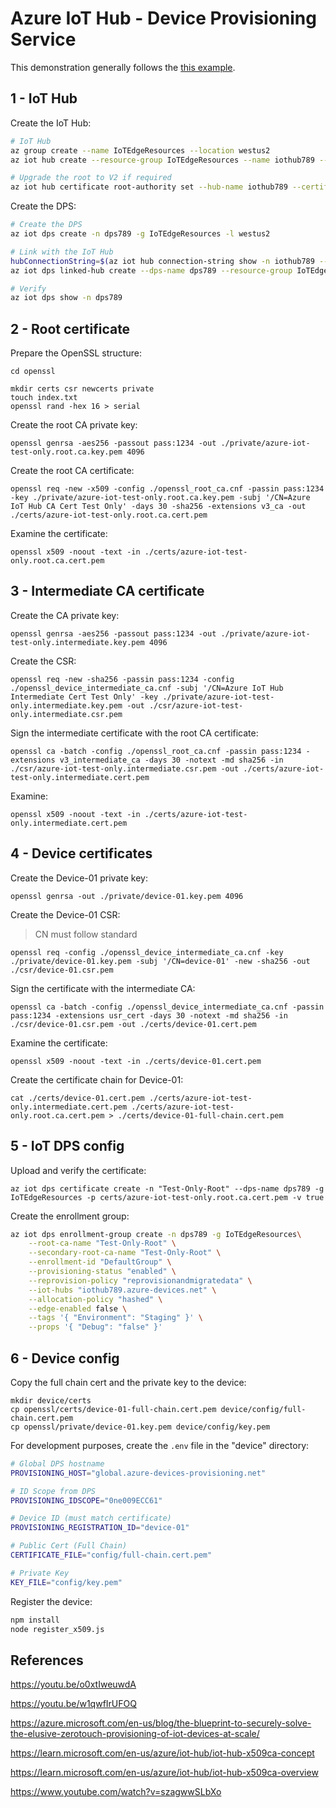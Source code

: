# Azure IoT Hub - Device Provisioning Service

This demonstration generally follows the [this example](https://learn.microsoft.com/en-us/azure/iot-dps/tutorial-custom-hsm-enrollment-group-x509?tabs=linux&pivots=programming-language-nodejs).

## 1 - IoT Hub

Create the IoT Hub:

```sh
# IoT Hub
az group create --name IoTEdgeResources --location westus2
az iot hub create --resource-group IoTEdgeResources --name iothub789 --sku F1 --partition-count 2 --mintls "1.2"

# Upgrade the root to V2 if required
az iot hub certificate root-authority set --hub-name iothub789 --certificate-authority v2
```

Create the DPS:

```sh
# Create the DPS
az iot dps create -n dps789 -g IoTEdgeResources -l westus2

# Link with the IoT Hub
hubConnectionString=$(az iot hub connection-string show -n iothub789 --kt primary --query connectionString -o tsv)
az iot dps linked-hub create --dps-name dps789 --resource-group IoTEdgeResources --connection-string $hubConnectionString

# Verify
az iot dps show -n dps789
```

## 2 - Root certificate

Prepare the OpenSSL structure:

```
cd openssl

mkdir certs csr newcerts private
touch index.txt
openssl rand -hex 16 > serial
```

Create the root CA private key:

```
openssl genrsa -aes256 -passout pass:1234 -out ./private/azure-iot-test-only.root.ca.key.pem 4096
```

Create the root CA certificate:

```
openssl req -new -x509 -config ./openssl_root_ca.cnf -passin pass:1234 -key ./private/azure-iot-test-only.root.ca.key.pem -subj '/CN=Azure IoT Hub CA Cert Test Only' -days 30 -sha256 -extensions v3_ca -out ./certs/azure-iot-test-only.root.ca.cert.pem
```

Examine the certificate:

```
openssl x509 -noout -text -in ./certs/azure-iot-test-only.root.ca.cert.pem
```

## 3 - Intermediate CA certificate

Create the CA private key:

```
openssl genrsa -aes256 -passout pass:1234 -out ./private/azure-iot-test-only.intermediate.key.pem 4096
```

Create the CSR:

```
openssl req -new -sha256 -passin pass:1234 -config ./openssl_device_intermediate_ca.cnf -subj '/CN=Azure IoT Hub Intermediate Cert Test Only' -key ./private/azure-iot-test-only.intermediate.key.pem -out ./csr/azure-iot-test-only.intermediate.csr.pem
```

Sign the intermediate certificate with the root CA certificate:

```
openssl ca -batch -config ./openssl_root_ca.cnf -passin pass:1234 -extensions v3_intermediate_ca -days 30 -notext -md sha256 -in ./csr/azure-iot-test-only.intermediate.csr.pem -out ./certs/azure-iot-test-only.intermediate.cert.pem
```

Examine:

```
openssl x509 -noout -text -in ./certs/azure-iot-test-only.intermediate.cert.pem
```

## 4 - Device certificates

Create the Device-01 private key:

```
openssl genrsa -out ./private/device-01.key.pem 4096
```

Create the Device-01 CSR:

> CN must follow standard

```
openssl req -config ./openssl_device_intermediate_ca.cnf -key ./private/device-01.key.pem -subj '/CN=device-01' -new -sha256 -out ./csr/device-01.csr.pem
```

Sign the certificate with the intermediate CA:

```
openssl ca -batch -config ./openssl_device_intermediate_ca.cnf -passin pass:1234 -extensions usr_cert -days 30 -notext -md sha256 -in ./csr/device-01.csr.pem -out ./certs/device-01.cert.pem
```

Examine the certificate:

```
openssl x509 -noout -text -in ./certs/device-01.cert.pem
```

Create the certificate chain for Device-01:

```
cat ./certs/device-01.cert.pem ./certs/azure-iot-test-only.intermediate.cert.pem ./certs/azure-iot-test-only.root.ca.cert.pem > ./certs/device-01-full-chain.cert.pem
```

## 5 - IoT DPS config

Upload and verify the certificate:

```
az iot dps certificate create -n "Test-Only-Root" --dps-name dps789 -g IoTEdgeResources -p certs/azure-iot-test-only.root.ca.cert.pem -v true
```

Create the enrollment group:

```sh
az iot dps enrollment-group create -n dps789 -g IoTEdgeResources\
    --root-ca-name "Test-Only-Root" \
    --secondary-root-ca-name "Test-Only-Root" \
    --enrollment-id "DefaultGroup" \
    --provisioning-status "enabled" \
    --reprovision-policy "reprovisionandmigratedata" \
    --iot-hubs "iothub789.azure-devices.net" \
    --allocation-policy "hashed" \
    --edge-enabled false \
    --tags '{ "Environment": "Staging" }' \
    --props '{ "Debug": "false" }'
```

## 6 - Device config

Copy the full chain cert and the private key to the device:

```
mkdir device/certs
cp openssl/certs/device-01-full-chain.cert.pem device/config/full-chain.cert.pem
cp openssl/private/device-01.key.pem device/config/key.pem
```

For development purposes, create the `.env` file in the "device" directory:

```sh
# Global DPS hostname
PROVISIONING_HOST="global.azure-devices-provisioning.net"

# ID Scope from DPS
PROVISIONING_IDSCOPE="0ne009ECC61"

# Device ID (must match certificate)
PROVISIONING_REGISTRATION_ID="device-01"

# Public Cert (Full Chain)
CERTIFICATE_FILE="config/full-chain.cert.pem"

# Private Key
KEY_FILE="config/key.pem"
```

Register the device:

```sh
npm install
node register_x509.js
```

## References

https://youtu.be/o0xtIweuwdA

https://youtu.be/w1qwfIrUFOQ

https://azure.microsoft.com/en-us/blog/the-blueprint-to-securely-solve-the-elusive-zerotouch-provisioning-of-iot-devices-at-scale/

https://learn.microsoft.com/en-us/azure/iot-hub/iot-hub-x509ca-concept

https://learn.microsoft.com/en-us/azure/iot-hub/iot-hub-x509ca-overview

https://www.youtube.com/watch?v=szagwwSLbXo
